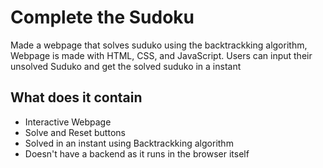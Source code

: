 # Complete the Sudoku 
Made a webpage that solves suduko using the backtrackking algorithm, Webpage is made with HTML, CSS, and JavaScript. Users can input their unsolved Suduko and get the solved suduko in a instant
## What does it contain
- Interactive Webpage
- Solve and Reset buttons
- Solved in an instant using Backtrackking algorithm
- Doesn't have a backend as it runs in the browser itself
